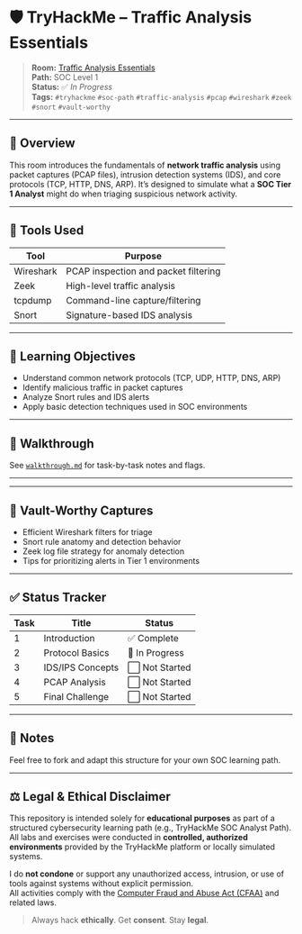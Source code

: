 
# 🛡️ TryHackMe – Traffic Analysis Essentials

> **Room:** [Traffic Analysis Essentials](https://tryhackme.com/room/trafficanalysisessentials)  
> **Path:** SOC Level 1  
> **Status:** ✅ *In Progress*  
> **Tags:** `#tryhackme` `#soc-path` `#traffic-analysis` `#pcap` `#wireshark` `#zeek` `#snort` `#vault-worthy`

---

## 🧠 Overview

This room introduces the fundamentals of **network traffic analysis** using packet captures (PCAP files), intrusion detection systems (IDS), and core protocols (TCP, HTTP, DNS, ARP). It’s designed to simulate what a **SOC Tier 1 Analyst** might do when triaging suspicious network activity.

---

## 🧰 Tools Used

| Tool       | Purpose                              |
|------------|--------------------------------------|
| Wireshark  | PCAP inspection and packet filtering |
| Zeek       | High-level traffic analysis          |
| tcpdump    | Command-line capture/filtering       |
| Snort      | Signature-based IDS analysis         |

---

## 🎯 Learning Objectives

- Understand common network protocols (TCP, UDP, HTTP, DNS, ARP)
- Identify malicious traffic in packet captures
- Analyze Snort rules and IDS alerts
- Apply basic detection techniques used in SOC environments

---

## 📝 Walkthrough

See [`walkthrough.md`](./walkthrough.md) for task-by-task notes and flags.

---


---

## 🧠 Vault-Worthy Captures

* Efficient Wireshark filters for triage
* Snort rule anatomy and detection behavior
* Zeek log file strategy for anomaly detection
* Tips for prioritizing alerts in Tier 1 environments

---

## ✅ Status Tracker

| Task | Title            | Status         |
| ---- | ---------------- | -------------- |
| 1    | Introduction     | ✅ Complete     |
| 2    | Protocol Basics  | 🚧 In Progress |
| 3    | IDS/IPS Concepts | ⬜ Not Started  |
| 4    | PCAP Analysis    | ⬜ Not Started  |
| 5    | Final Challenge  | ⬜ Not Started  |

---

## 📌 Notes

Feel free to fork and adapt this structure for your own SOC learning path.

---

## ⚖️ Legal & Ethical Disclaimer

This repository is intended solely for **educational purposes** as part of a structured cybersecurity learning path (e.g., TryHackMe SOC Analyst Path). All labs and exercises were conducted in **controlled, authorized environments** provided by the TryHackMe platform or locally simulated systems.

I do **not condone** or support any unauthorized access, intrusion, or use of tools against systems without explicit permission.  
All activities comply with the [Computer Fraud and Abuse Act (CFAA)](https://www.justice.gov/criminal-ccips/computer-fraud-and-abuse-act) and related laws.

> Always hack **ethically**. Get **consent**. Stay **legal**.


